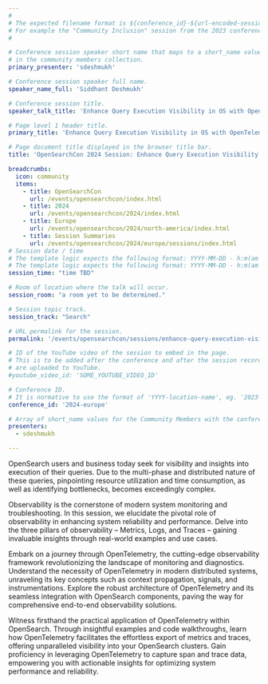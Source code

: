 ```yaml
---
#
# The expected filename format is ${conference_id}-${url-encoded-session-title}.md
# For example the "Community Inclusion" session from the 2023 conference in North America the title is "2023-north-america-community-inclusion.html"
#

# Conference session speaker short name that maps to a short_name value
# in the community members collection.
primary_presenter: 'sdeshmukh'

# Conference session speaker full name.
speaker_name_full: 'Siddhant Deshmukh'

# Conference session title.
speaker_talk_title: 'Enhance Query Execution Visibility in OS with OpenTelemetry'

# Page level 1 header title.
primary_title: 'Enhance Query Execution Visibility in OS with OpenTelemetry'

# Page document title displayed in the browser title bar.
title: 'OpenSearchCon 2024 Session: Enhance Query Execution Visibility in OS with OpenTelemetry'

breadcrumbs:
  icon: community
  items:
    - title: OpenSearchCon
      url: /events/opensearchcon/index.html
    - title: 2024
      url: /events/opensearchcon/2024/index.html
    - title: Europe
      url: /events/opensearchcon/2024/north-america/index.html
    - title: Session Summaries
      url: /events/opensearchcon/2024/europe/sessions/index.html
# Session date / time
# The template logic expects the following format: YYYY-MM-DD - h:m(am|pm)-(h:m(am|pm))
# The template logic expects the following format: YYYY-MM-DD - h:m(am|pm)-(h:m(am|pm))
session_time: "time TBD"

# Room of location where the talk will occur.
session_room: "a room yet to be determined."

# Session topic track.
session_track: "Search"

# URL permalink for the session.
permalink: '/events/opensearchcon/sessions/enhance-query-execution-visibility-in-OS-with-opentelemetry.html'

# ID of the YouTube video of the session to embed in the page.
# This is to be added after the conference and after the session recordings
# are uploaded to YouTube.
#youtube_video_id: 'SOME_YOUTUBE_VIDEO_ID'

# Conference ID.
# It is normative to use the format of 'YYYY-location-name', eg. '2023-north-america'.
conference_id: '2024-europe'

# Array of short_name values for the Community Members with the conference_speaker persona whom are presenting the session. This includes the primary_speaker indicated above and any other presenters (if any).
presenters:
  - sdeshmukh

---
```

OpenSearch users and business today seek for visibility and insights into execution of their queries. Due to the multi-phase and distributed nature of these queries, pinpointing resource utilization and time consumption, as well as identifying bottlenecks, becomes exceedingly complex.

Observability is the cornerstone of modern system monitoring and troubleshooting. In this session, we elucidate the pivotal role of observability in enhancing system reliability and performance. Delve into the three pillars of observability – Metrics, Logs, and Traces – gaining invaluable insights through real-world examples and use cases.

Embark on a journey through OpenTelemetry, the cutting-edge observability framework revolutionizing the landscape of monitoring and diagnostics. Understand the necessity of OpenTelemetry in modern distributed systems, unraveling its key concepts such as context propagation, signals, and instrumentations. Explore the robust architecture of OpenTelemetry and its seamless integration with OpenSearch components, paving the way for comprehensive end-to-end observability solutions.

Witness firsthand the practical application of OpenTelemetry within OpenSearch. Through insightful examples and code walkthroughs, learn how OpenTelemetry facilitates the effortless export of metrics and traces, offering unparalleled visibility into your OpenSearch clusters. Gain proficiency in leveraging OpenTelemetry to capture span and trace data, empowering you with actionable insights for optimizing system performance and reliability.